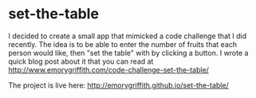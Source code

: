 # set-the-table

I decided to create a small app that mimicked a code challenge that I did recently. 
The idea is to be able to enter the number of fruits that each person would like, then "set the table" with 
by clicking a button. I wrote a quick blog post about it that you can read at http://www.emorygriffith.com/code-challenge-set-the-table/ 

The project is live here: http://emorygriffith.github.io/set-the-table/
